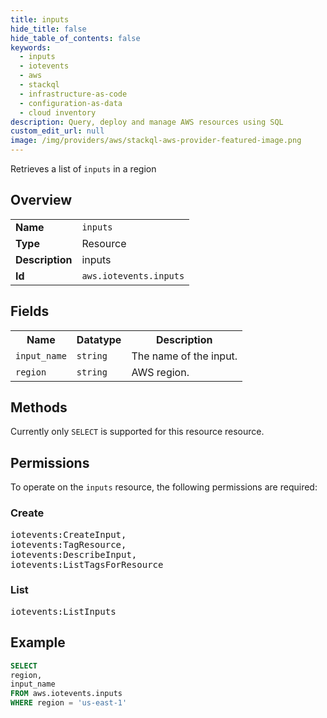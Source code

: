```yaml
---
title: inputs
hide_title: false
hide_table_of_contents: false
keywords:
  - inputs
  - iotevents
  - aws
  - stackql
  - infrastructure-as-code
  - configuration-as-data
  - cloud inventory
description: Query, deploy and manage AWS resources using SQL
custom_edit_url: null
image: /img/providers/aws/stackql-aws-provider-featured-image.png
---
```

Retrieves a list of <code>inputs</code> in a region

## Overview
<table><tbody>
<tr><td><b>Name</b></td><td><code>inputs</code></td></tr>
<tr><td><b>Type</b></td><td>Resource</td></tr>
<tr><td><b>Description</b></td><td>inputs</td></tr>
<tr><td><b>Id</b></td><td><code>aws.iotevents.inputs</code></td></tr>
</tbody></table>

## Fields
<table><tbody>
<tr><th>Name</th><th>Datatype</th><th>Description</th></tr>
<tr><td><code>input_name</code></td><td><code>string</code></td><td>The name of the input.</td></tr>
<tr><td><code>region</code></td><td><code>string</code></td><td>AWS region.</td></tr>

</tbody></table>

## Methods
Currently only <code>SELECT</code> is supported for this resource resource.

## Permissions

To operate on the <code>inputs</code> resource, the following permissions are required:

### Create
<pre>
iotevents:CreateInput,
iotevents:TagResource,
iotevents:DescribeInput,
iotevents:ListTagsForResource</pre>

### List
<pre>
iotevents:ListInputs</pre>


## Example
```sql
SELECT
region,
input_name
FROM aws.iotevents.inputs
WHERE region = 'us-east-1'
```
